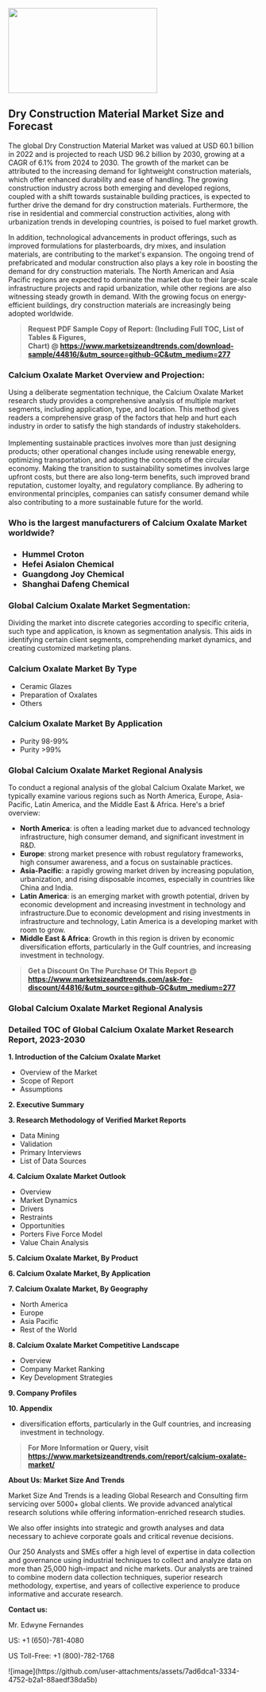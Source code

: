 <p><img class="alignnone size-medium wp-image-20088" src="https://ffe5etoiles.com/wp-content/uploads/2024/12/MST1-300x171.png" alt="" width="300" height="171" /></p><h2>Dry Construction Material Market Size and Forecast</h2><p>The global Dry Construction Material Market was valued at USD 60.1 billion in 2022 and is projected to reach USD 96.2 billion by 2030, growing at a CAGR of 6.1% from 2024 to 2030. The growth of the market can be attributed to the increasing demand for lightweight construction materials, which offer enhanced durability and ease of handling. The growing construction industry across both emerging and developed regions, coupled with a shift towards sustainable building practices, is expected to further drive the demand for dry construction materials. Furthermore, the rise in residential and commercial construction activities, along with urbanization trends in developing countries, is poised to fuel market growth.</p><p>In addition, technological advancements in product offerings, such as improved formulations for plasterboards, dry mixes, and insulation materials, are contributing to the market's expansion. The ongoing trend of prefabricated and modular construction also plays a key role in boosting the demand for dry construction materials. The North American and Asia Pacific regions are expected to dominate the market due to their large-scale infrastructure projects and rapid urbanization, while other regions are also witnessing steady growth in demand. With the growing focus on energy-efficient buildings, dry construction materials are increasingly being adopted worldwide.</p></p><blockquote id="" class=""><strong>Request PDF Sample Copy of Report: (Including Full TOC, List of Tables &amp; Figures, Chart)&nbsp;@&nbsp;<strong><a href="https://www.marketsizeandtrends.com/download-sample/44816/&utm_source=github-GC&utm_medium=277" target="_blank">https://www.marketsizeandtrends.com/download-sample/44816/&utm_source=github-GC&utm_medium=277</a></strong></strong></blockquote><h3 id="" class="">Calcium Oxalate Market&nbsp;Overview and Projection:</h3><p id="" class="">Using a deliberate segmentation technique, the Calcium Oxalate Market research study provides a comprehensive analysis of multiple market segments, including application, type, and location. This method gives readers a comprehensive grasp of the factors that help and hurt each industry in order to satisfy the high standards of industry stakeholders. <br /> <br />Implementing sustainable practices involves more than just designing products; other operational changes include using renewable energy, optimizing transportation, and adopting the concepts of the circular economy. Making the transition to sustainability sometimes involves large upfront costs, but there are also long-term benefits, such improved brand reputation, customer loyalty, and regulatory compliance. By adhering to environmental principles, companies can satisfy consumer demand while also contributing to a more sustainable future for the world.</p><h3 id="" class="">Who is the largest manufacturers of&nbsp;Calcium Oxalate Market worldwide?</h3><h3 class=""><p><ul><li>Hummel Croton </li><li> Hefei Asialon Chemical </li><li> Guangdong Joy Chemical </li><li> Shanghai Dafeng Chemical</li></ul></p></h3><h3 id="" class="">Global&nbsp;Calcium Oxalate Market Segmentation:</h3><p id="" class="">Dividing the market into discrete categories according to specific criteria, such type and application, is known as segmentation analysis. This aids in identifying certain client segments, comprehending market dynamics, and creating customized marketing plans.</p><h3 id="" class="">Calcium Oxalate Market&nbsp;By Type</h3><p><p><ul><li>Ceramic Glazes </li><li> Preparation of Oxalates </li><li> Others</p></li></ul></p></p><h3 id="" class="">Calcium Oxalate Market&nbsp;By Application</h3><p class=""><p><ul><li>Purity 98-99% </li><li> Purity >99%</li></ul></p></p><h3 id="" class="">Global Calcium Oxalate Market Regional Analysis</h3><p id="" class="">To conduct a regional analysis of the global Calcium Oxalate Market, we typically examine various regions such as North America, Europe, Asia-Pacific, Latin America, and the Middle East &amp; Africa. Here's a brief overview:</p><ul><li><strong>North America</strong>: is often a leading market due to advanced technology infrastructure, high consumer demand, and significant investment in R&amp;D.</li><li><strong>Europe</strong>: strong market presence with robust regulatory frameworks, high consumer awareness, and a focus on sustainable practices.</li><li><strong>Asia-Pacific</strong>: a rapidly growing market driven by increasing population, urbanization, and rising disposable incomes, especially in countries like China and India.</li><li><strong>Latin America</strong>: is an emerging market with growth potential, driven by economic development and increasing investment in technology and infrastructure.Due to economic development and rising investments in infrastructure and technology, Latin America is a developing market with room to grow.</li><li><strong>Middle East &amp; Africa</strong>: Growth in this region is driven by economic diversification efforts, particularly in the Gulf countries, and increasing investment in technology.</li></ul><blockquote id="" class=""><strong>Get a Discount On The Purchase Of This Report @ <strong><a href="https://www.marketsizeandtrends.com/ask-for-discount/44816/&utm_source=github-GC&utm_medium=277" target="_blank">https://www.marketsizeandtrends.com/ask-for-discount/44816/&utm_source=github-GC&utm_medium=277</a></strong></strong></blockquote><h3 id="" class="">Global Calcium Oxalate Market Regional Analysis</h3><h3 id="" class="">Detailed TOC of Global Calcium Oxalate Market Research Report, 2023-2030</h3><p id="" class=""><strong>1. Introduction of the Calcium Oxalate Market</strong></p><ul><li>Overview of the Market</li><li>Scope of Report</li><li>Assumptions</li></ul><p id="" class=""><strong>2. Executive Summary</strong></p><p id="" class=""><strong>3. Research Methodology of Verified Market Reports</strong></p><ul><li>Data Mining</li><li>Validation</li><li>Primary Interviews</li><li>List of Data Sources</li></ul><p id="" class=""><strong>4. Calcium Oxalate Market Outlook</strong></p><ul><li>Overview</li><li>Market Dynamics</li><li>Drivers</li><li>Restraints</li><li>Opportunities</li><li>Porters Five Force Model</li><li>Value Chain Analysis</li></ul><p id="" class=""><strong>5. Calcium Oxalate Market, By Product</strong></p><p id="" class=""><strong>6. Calcium Oxalate Market, By Application</strong></p><p id="" class=""><strong>7. Calcium Oxalate Market, By Geography</strong></p><ul><li>North America</li><li>Europe</li><li>Asia Pacific</li><li>Rest of the World</li></ul><p id="" class=""><strong>8. Calcium Oxalate Market Competitive Landscape</strong></p><ul><li>Overview</li><li>Company Market Ranking</li><li>Key Development Strategies</li></ul><p id="" class=""><strong>9. Company Profiles</strong></p><p id="" class=""><strong>10. Appendix</strong></p><ul><li>diversification efforts, particularly in the Gulf countries, and increasing investment in technology.</li></ul><blockquote id="" class=""><strong>For More Information or Query, visit <strong><strong><a href="https://www.marketsizeandtrends.com/report/calcium-oxalate-market/" target="_blank">https://www.marketsizeandtrends.com/report/calcium-oxalate-market/</a></strong></strong></strong></blockquote><p id="" class=""><strong>About Us: Market Size And Trends</strong></p><p id="" class="">Market Size And Trends is a leading Global Research and Consulting firm servicing over 5000+ global clients. We provide advanced analytical research solutions while offering information-enriched research studies.</p><p id="" class="">We also offer insights into strategic and growth analyses and data necessary to achieve corporate goals and critical revenue decisions.</p><p id="" class="">Our 250 Analysts and SMEs offer a high level of expertise in data collection and governance using industrial techniques to collect and analyze data on more than 25,000 high-impact and niche markets. Our analysts are trained to combine modern data collection techniques, superior research methodology, expertise, and years of collective experience to produce informative and accurate research.</p><p id="" class=""><strong>Contact us:</strong></p><p id="" class="">Mr. Edwyne Fernandes</p><p id="" class="">US: +1 (650)-781-4080</p><p id="" class="">US Toll-Free: +1 (800)-782-1768</p>
![image](https://github.com/user-attachments/assets/7ad6dca1-3334-4752-b2a1-88aedf38da5b)
